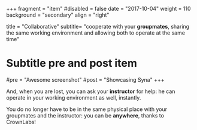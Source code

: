 +++
fragment = "item"
#disabled = false
date = "2017-10-04"
weight = 110
background = "secondary"
align = "right"

title = "Collaborative"
subtitle= "cooperate with your **groupmates**, sharing the same working environment and allowing both to operate at the same time"

# Subtitle pre and post item
#pre = "Awesome screenshot"
#post = "Showcasing Syna"
+++

And, when you are lost, you can ask your **instructor** for help: he can operate in your working environment as well, instantly.

You do no longer have to be in the same physical place with your groupmates and the instructor: you can be **anywhere**, thanks to CrownLabs!
